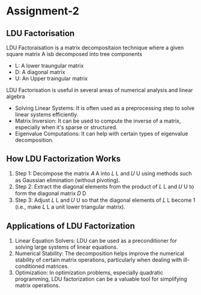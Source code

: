 # Assignment-2
<h2> LDU Factorisation </h2>
<p>LDU Factoraisation is a matrix decompositaion technique where a given square matrix A isb decomposed into tree components</p>
<ul>
  <li> L: A lower traungular matrix</li>
  <li> D: A diagonal matrix</li>
  <li> U: An Upper traingular matrix</li>
</ul>
<p> LDU Factorisation is useful in several areas of numerical analysis and linear algebra </p>
<ul>
  <li>Solving Linear Systems: It is often used as a preprocessing step to solve linear systems efficiently.</li>
  <li>Matrix Inversion: It can be used to compute the inverse of a matrix, especially when it's sparse or structured.</li>
  <li>Eigenvalue Computations: It can help with certain types of eigenvalue decomposition.</li>
</ul>
<h2>How LDU Factorization Works</h2>
<ol>
  <li>Step 1: Decompose the matrix 
𝐴
A into 
𝐿
L and 
𝑈
U using methods such as Gaussian elimination (without pivoting).</li>
  <li>Step 2: Extract the diagonal elements from the product of 
𝐿
L and 
𝑈
U to form the diagonal matrix 
𝐷
D</li>
  <li>Step 3: Adjust 
𝐿
L and 
𝑈
U so that the diagonal elements of 
𝐿
L become 1 (i.e., make 
𝐿
L a unit lower triangular matrix).</li>
</ol>
<h2>Applications of LDU Factorization</h2>
<ol>
  <li>Linear Equation Solvers: LDU can be used as a preconditioner for solving large systems of linear equations.</li>
  <li>Numerical Stability: The decomposition helps improve the numerical stability of certain matrix operations, particularly when dealing with ill-conditioned matrices.</li>
  <li>Optimization: In optimization problems, especially quadratic programming, LDU factorization can be a valuable tool for simplifying matrix operations.
</li>
</ol>
